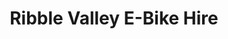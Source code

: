 ---
title: "Ribble Valley E-Bike Hire"
url: /dunsop-bridge/ribble-valley-e-bike-hire/
shop: bicycle
---